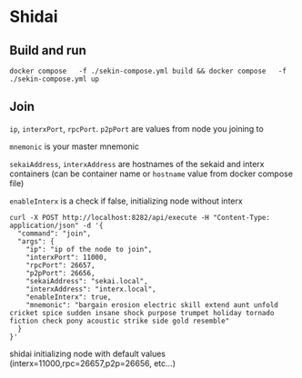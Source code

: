 # Shidai

## Build and run

```
docker compose   -f ./sekin-compose.yml build && docker compose   -f ./sekin-compose.yml up
```

## Join

`ip`, `interxPort`, `rpcPort`. `p2pPort` are values from node you joining to

`mnemonic` is your master mnemonic

`sekaiAddress`, `interxAddress` are hostnames of the sekaid and interx containers (can be container name or `hostname` value from docker compose file)

`enableInterx` is a check if false, initializing node without interx

```
curl -X POST http://localhost:8282/api/execute -H "Content-Type: application/json" -d '{
  "command": "join",
  "args": {
    "ip": "ip of the node to join",
    "interxPort": 11000,
    "rpcPort": 26657,
    "p2pPort": 26656,
    "sekaiAddress": "sekai.local",
    "interxAddress": "interx.local",
    "enableInterx": true,
    "mnemonic": "bargain erosion electric skill extend aunt unfold cricket spice sudden insane shock purpose trumpet holiday tornado fiction check pony acoustic strike side gold resemble"
  }
}'

```

shidai initializing node with default values (interx=11000,rpc=26657,p2p=26656, etc...)